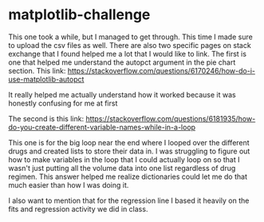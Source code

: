 # matplotlib-challenge

This one took a while, but I managed to get through. This time I made sure to upload the csv files as well. There are also two specific pages on stack exchange that I found helped me a lot that I would like to link. The first is one that helped me understand the autopct argument in the pie chart section. This link: https://stackoverflow.com/questions/6170246/how-do-i-use-matplotlib-autopct

It really helped me actually understand how it worked because it was honestly confusing for me at first

The second is this link: https://stackoverflow.com/questions/6181935/how-do-you-create-different-variable-names-while-in-a-loop

This one is for the big loop near the end where I looped over the different drugs and created lists to store their data in. I was struggling to figure out how to make variables in the loop that I could actually loop on so that I wasn't just putting all the volume data into one list regardless of drug regimen. This answer helped me realize dictionaries could let me do that much easier than how I was doing it.

I also want to mention that for the regression line I based it heavily on the fits and regression activity we did in class. 
